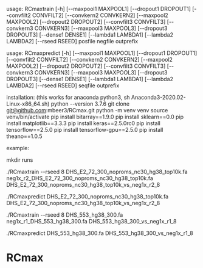 
usage: RCmaxtrain [-h] [--maxpool1 MAXPOOL1] [--dropout1 DROPOUT1]
                  [--convfilt2 CONVFILT2] [--convkern2 CONVKERN2]
                  [--maxpool2 MAXPOOL2] [--dropout2 DROPOUT2]
                  [--convfilt3 CONVFILT3] [--convkern3 CONVKERN3]
                  [--maxpool3 MAXPOOL3] [--dropout3 DROPOUT3]
                  [--dense1 DENSE1] [--lambda1 LAMBDA1] [--lambda2 LAMBDA2]
                  [--rseed RSEED]
                  posfile negfile outprefix

usage: RCmaxpredict [-h] [--maxpool1 MAXPOOL1] [--dropout1 DROPOUT1]
                    [--convfilt2 CONVFILT2] [--convkern2 CONVKERN2]
                    [--maxpool2 MAXPOOL2] [--dropout2 DROPOUT2]
                    [--convfilt3 CONVFILT3] [--convkern3 CONVKERN3]
                    [--maxpool3 MAXPOOL3] [--dropout3 DROPOUT3]
                    [--dense1 DENSE1] [--lambda1 LAMBDA1] [--lambda2 LAMBDA2]
                    [--rseed RSEED]
                    seqfile outprefix

installation:  (this works for anaconda python3, sh Anaconda3-2020.02-Linux-x86_64.sh)
python --version
3.7.6
git clone git@github.com:mbeer3/RCmax.git
python -m venv venv
source venv/bin/activate
pip install bitarray==1.9.0
pip install sklearn==0.0
pip install matplotlib==3.3.3
pip install keras==2.5.0rc0
pip install tensorflow==2.5.0
pip install tensorflow-gpu==2.5.0
pip install theano==1.0.5

example:

mkdir runs

./RCmaxtrain --rseed 8 DHS_E2_72_300_noproms_nc30_hg38_top10k.fa neg1x_r2_DHS_E2_72_300_noproms_nc30_hg38_top10k.fa DHS_E2_72_300_noproms_nc30_hg38_top10k_vs_neg1x_r2_8

./RCmaxpredict DHS_E2_72_300_noproms_nc30_hg38_top10k.fa DHS_E2_72_300_noproms_nc30_hg38_top10k_vs_neg1x_r2_8

./RCmaxtrain --rseed 8 DHS_553_hg38_300.fa neg1x_r1_DHS_553_hg38_300.fa DHS_553_hg38_300_vs_neg1x_r1_8

./RCmaxpredict DHS_553_hg38_300.fa DHS_553_hg38_300_vs_neg1x_r1_8

# RCmax
